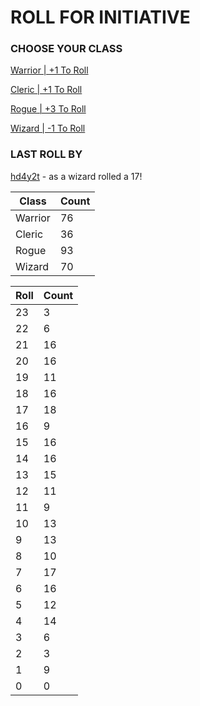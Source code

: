 # ROLL FOR INITIATIVE
### CHOOSE YOUR CLASS

[Warrior | +1 To Roll](https://github.com/benjaminsampica/benjaminsampica/issues/new?title=roll%7Cwarrior&body=Just+click+%27Submit+new+issue%27.)

[Cleric | +1 To Roll](https://github.com/benjaminsampica/benjaminsampica/issues/new?title=roll%7Ccleric&body=Just+click+%27Submit+new+issue%27.)

[Rogue | +3 To Roll](https://github.com/benjaminsampica/benjaminsampica/issues/new?title=roll%7Crogue&body=Just+click+%27Submit+new+issue%27.)

[Wizard | -1 To Roll](https://github.com/benjaminsampica/benjaminsampica/issues/new?title=roll%7Cwizard&body=Just+click+%27Submit+new+issue%27.)
### LAST ROLL BY
[hd4y2t](https://www.github.com/hd4y2t) - as a wizard rolled a 17!

|Class|Count|
|-|-|
|Warrior|76|
|Cleric|36|
|Rogue|93|
|Wizard|70|

|Roll|Count|
|-|-|
|23|3
|22|6
|21|16
|20|16
|19|11
|18|16
|17|18
|16|9
|15|16
|14|16
|13|15
|12|11
|11|9
|10|13
|9|13
|8|10
|7|17
|6|16
|5|12
|4|14
|3|6
|2|3
|1|9
|0|0
